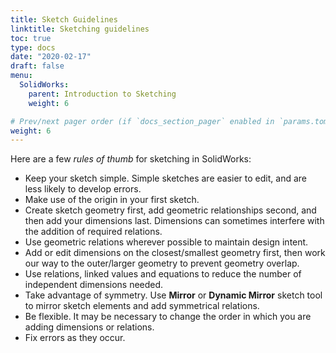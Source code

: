 ```yaml
---
title: Sketch Guidelines
linktitle: Sketching guidelines
toc: true
type: docs
date: "2020-02-17"
draft: false
menu:
  SolidWorks:
    parent: Introduction to Sketching
    weight: 6

# Prev/next pager order (if `docs_section_pager` enabled in `params.toml`)
weight: 6
---
```


Here are a few *rules of thumb* for sketching in SolidWorks:
* Keep your sketch simple. Simple sketches are easier to edit, and are less likely to develop errors.
* Make use of the origin in your first sketch.
* Create sketch geometry first, add geometric relationships second, and then add your dimensions last. Dimensions can sometimes interfere with the addition of required relations.
* Use geometric relations wherever possible to maintain design intent.
* Add or edit dimensions on the closest/smallest geometry first, then work our way to the outer/larger geometry to prevent geometry overlap.
* Use relations, linked values and equations to reduce the number of independent dimensions needed.
* Take advantage of symmetry. Use **Mirror** or **Dynamic Mirror** sketch tool to mirror sketch elements and add symmetrical relations.
* Be flexible. It may be necessary to change the order in which you are adding dimensions or relations.
* Fix errors as they occur.